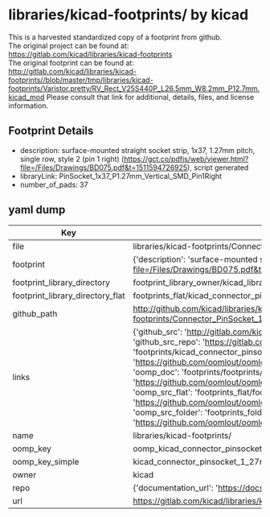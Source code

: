 # libraries/kicad-footprints/ by kicad  
This is a harvested standardized copy of a footprint from github.  
The original project can be found at:  
https://gitlab.com/kicad/libraries/kicad-footprints  
The original footprint can be found at:
http://gitlab.com/kicad/libraries/kicad-footprints//blob/master/tmp/libraries/kicad-footprints/Varistor.pretty/RV_Rect_V25S440P_L26.5mm_W8.2mm_P12.7mm.kicad_mod
Please consult that link for additional, details, files, and license information.  
## Footprint Details
* description: surface-mounted straight socket strip, 1x37, 1.27mm pitch, single row, style 2 (pin 1 right) (https://gct.co/pdfjs/web/viewer.html?file=/Files/Drawings/BD075.pdf&t=1511594726925), script generated  
* libraryLink: PinSocket_1x37_P1.27mm_Vertical_SMD_Pin1Right  
* number_of_pads: 37  
## yaml dump  
| Key | Value |  
| --- | --- |  
| file | libraries/kicad-footprints/Connector_PinSocket_1.27mm.pretty/PinSocket_1x37_P1.27mm_Vertical_SMD_Pin1Right.kicad_mod |  
| footprint | {'description': 'surface-mounted straight socket strip, 1x37, 1.27mm pitch, single row, style 2 (pin 1 right) (https://gct.co/pdfjs/web/viewer.html?file=/Files/Drawings/BD075.pdf&t=1511594726925), script generated', 'libraryLink': 'PinSocket_1x37_P1.27mm_Vertical_SMD_Pin1Right', 'number_of_pads': 37} |  
| footprint_library_directory | footprint_library_owner/kicad_libraries/kicad-footprints/ |  
| footprint_library_directory_flat | footprints_flat/kicad_connector_pinsocket_1_27mm_pinsocket_1x37_p1_27mm_vertical_smd_pin1right/working |  
| github_path | http://github.com/kicad/libraries/kicad-footprints//blob/master/tmp/libraries/kicad-footprints/Connector_PinSocket_1.27mm.pretty/PinSocket_1x37_P1.27mm_Vertical_SMD_Pin1Right.kicad_mod |  
| links | {'github_src': 'http://gitlab.com/kicad/libraries/kicad-footprints//blob/master/tmp/libraries/kicad-footprints/Varistor.pretty/RV_Rect_V25S440P_L26.5mm_W8.2mm_P12.7mm.kicad_mod', 'github_src_repo': 'https://gitlab.com/kicad/libraries/kicad-footprints', 'oomp_bot': 'footprints/kicad_connector_pinsocket_1_27mm_pinsocket_1x37_p1_27mm_vertical_smd_pin1right/working', 'oomp_bot_github': 'https://github.com/oomlout/oomlout_oomp_footprint_bot/tree/main/footprints/kicad_connector_pinsocket_1_27mm_pinsocket_1x37_p1_27mm_vertical_smd_pin1right/working', 'oomp_doc': 'footprints/footprints/kicad/Connector_PinSocket_1.27mm/PinSocket_1x37_P1.27mm_Vertical_SMD_Pin1Right/working/', 'oomp_doc_github': 'https://github.com/oomlout/oomlout_oomp_footprint_doc/tree/main/footprints/footprints/kicad/Connector_PinSocket_1.27mm/PinSocket_1x37_P1.27mm_Vertical_SMD_Pin1Right/working', 'oomp_src_flat': 'footprints_flat/footprints_flat/kicad_connector_pinsocket_1_27mm_pinsocket_1x37_p1_27mm_vertical_smd_pin1right/working', 'oomp_src_flat_github': 'https://github.com/oomlout/oomlout_oomp_footprint_src/tree/main/footprints_flat/kicad_connector_pinsocket_1_27mm_pinsocket_1x37_p1_27mm_vertical_smd_pin1right/working', 'oomp_src_folder': 'footprints_folder/footprints_folder/kicad/Connector_PinSocket_1.27mm/PinSocket_1x37_P1.27mm_Vertical_SMD_Pin1Right/working', 'oomp_src_folder_github': 'https://github.com/oomlout/oomlout_oomp_footprint_src/tree/main/footprints_folder/kicad/Connector_PinSocket_1.27mm/PinSocket_1x37_P1.27mm_Vertical_SMD_Pin1Right/working'} |  
| name | libraries/kicad-footprints/ |  
| oomp_key | oomp_kicad_connector_pinsocket_1_27mm_pinsocket_1x37_p1_27mm_vertical_smd_pin1right |  
| oomp_key_simple | kicad_connector_pinsocket_1_27mm_pinsocket_1x37_p1_27mm_vertical_smd_pin1right |  
| owner | kicad |  
| repo | {'documentation_url': 'https://docs.github.com/rest/repos/repos#get-a-repository', 'message': 'Not Found'} |  
| url | https://gitlab.com/kicad/libraries/kicad-footprints |  


